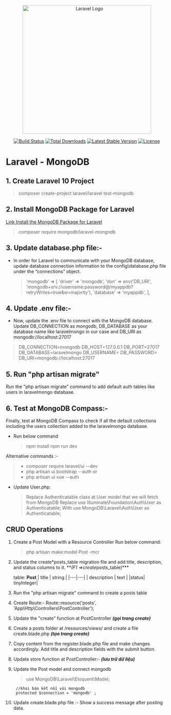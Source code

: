 <p align="center"><a href="https://laravel.com" target="_blank"><img src="https://raw.githubusercontent.com/laravel/art/master/logo-lockup/5%20SVG/2%20CMYK/1%20Full%20Color/laravel-logolockup-cmyk-red.svg" width="400" alt="Laravel Logo"></a></p>

<p align="center">
<a href="https://github.com/laravel/framework/actions"><img src="https://github.com/laravel/framework/workflows/tests/badge.svg" alt="Build Status"></a>
<a href="https://packagist.org/packages/laravel/framework"><img src="https://img.shields.io/packagist/dt/laravel/framework" alt="Total Downloads"></a>
<a href="https://packagist.org/packages/laravel/framework"><img src="https://img.shields.io/packagist/v/laravel/framework" alt="Latest Stable Version"></a>
<a href="https://packagist.org/packages/laravel/framework"><img src="https://img.shields.io/packagist/l/laravel/framework" alt="License"></a>
</p>

# Laravel - MongoDB

## 1. Create Laravel 10 Project

> composer create-project laravel/laravel test-mongodb

## 2. Install MongoDB Package for Laravel

[Link Install the MongoDB Package for Laravel](https://www.mongodb.com/compatibility/mongodb-laravel-integration)

> composer require mongodb/laravel-mongodb

## 3. Update database.php file:-

-   In order for Laravel to communicate with your MongoDB database, update database connection information to the config\database.php file under the “connections” object.
    > 'mongodb' => [
            'driver' => 'mongodb',
            'dsn' => env('DB_URI', 'mongodb+srv://username:password@<atlas-cluster-uri>/myappdb?retryWrites=true&w=majority'),
            'database' => 'myappdb',
    ],

## 4. Update .env file:-

-   Now, update the .env file to connect with the MongoDB database. Update DB_CONNECTION as mongodb, DB_DATABASE as your database name like laravelmongo in our case and DB_URI as mongodb://localhost:27017

> DB_CONNECTION=mongodb
> DB_HOST=127.0.0.1
> DB_PORT=27017
> DB_DATABASE=laravelmongo
> DB_USERNAME=
> DB_PASSWORD=
> DB_URI=mongodb://localhost:27017

## 5. Run "php artisan migrate"

Run the "php artisan migrate" command to add default auth tables like users in laravelmongo database.

## 6. Test at MongoDB Compass:-

Finally, test at MongoDB Compass to check if all the default collections including the users collection added to the laravelmongo database.

-   Run below command
    > npm install
    > npm run dev

Alternative commands :-

> -   composer require laravel/ui --dev
> -   php artisan ui bootstrap --auth
>     or
> -   php artisan ui vue --auth

-   Update User.php:
    > Replace Authenticatable class at User model that we will fetch from MongoDB
    > Replace
    > use Illuminate\Foundation\Auth\User as Authenticatable;
    > With
    > use MongoDB\Laravel\Auth\User as Authenticatable;

## CRUD Operations

1. Create a Post Model with a Resource Controller
   Run below command:
    > php artisan make:model Post -mcr
2. Update the create\*posts_table migration file and add title, description, and status columns to it.
   \*\**(F1 =>create*posts_table)\*\*\*

    table: **Post**
    | title | string |
    |---|---|
    | description | text |
    |status| tinyInteger|

3. Run the "php artisan migrate" command to create a posts table
4. Create Route:-
   Route::resource('posts', 'App\Http\Controllers\PostController');
5. Update the "create" function at PostController **_(gọi trang create)_**
6. Create a posts folder at /resources/views/ and create a file create.blade.php **_(tạo trang create)_**

7)  Copy content from the register.blade.php file and make changes accordingly. Add title and description fields with the submit button.
8)  Update store function at PostController:- **_(lưu trữ dữ liệu)_**
9)  Update the Post model and connect mongodb

    > use MongoDB\Laravel\Eloquent\Model;

         //khai báo kết nối vói mongodb
         protected $connection = 'mongodb' ;
10) Update create.blade.php file :-
Show a success message after posting data.